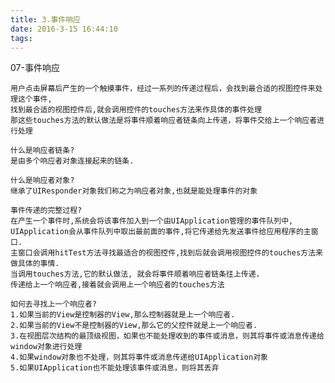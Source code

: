 ```yaml
---
title: 3.事件响应
date: 2016-3-15 16:44:10
tags:
---
```

07-事件响应

	用户点击屏幕后产生的一个触摸事件，经过一系列的传递过程后，会找到最合适的视图控件来处理这个事件,
	找到最合适的视图控件后,就会调用控件的touches方法来作具体的事件处理
	那这些touches方法的默认做法是将事件顺着响应者链条向上传递，将事件交给上一个响应者进行处理
	
	什么是响应者链条?
	是由多个响应者对象连接起来的链条.
	
	什么是响应者对象?
	继承了UIResponder对象我们称之为响应者对象,也就是能处理事件的对象
	
	事件传递的完整过程?
	在产生一个事件时,系统会将该事件加入到一个由UIApplication管理的事件队列中,
	UIApplication会从事件队列中取出最前面的事件,将它传递给先发送事件给应用程序的主窗口.
	主窗口会调用hitTest方法寻找最适合的视图控件,找到后就会调用视图控件的touches方法来做具体的事情.
	当调用touches方法,它的默认做法, 就会将事件顺着响应者链条往上传递，
	传递给上一个响应者,接着就会调用上一个响应者的touches方法
	
	如何去寻找上一个响应者?
	1.如果当前的View是控制器的View,那么控制器就是上一个响应者.
	2.如果当前的View不是控制器的View,那么它的父控件就是上一个响应者.
	3.在视图层次结构的最顶级视图，如果也不能处理收到的事件或消息，则其将事件或消息传递给window对象进行处理
	4.如果window对象也不处理，则其将事件或消息传递给UIApplication对象
	5.如果UIApplication也不能处理该事件或消息，则将其丢弃
